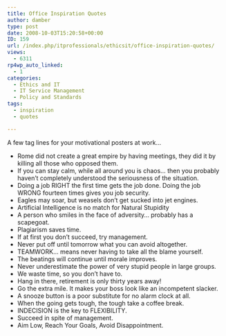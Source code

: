 ```yaml
---
title: Office Inspiration Quotes
author: damber
type: post
date: 2008-10-03T15:20:58+00:00
ID: 159
url: /index.php/itprofessionals/ethicsit/office-inspiration-quotes/
views:
  - 6311
rp4wp_auto_linked:
  - 1
categories:
  - Ethics and IT
  - IT Service Management
  - Policy and Standards
tags:
  - inspiration
  - quotes

---
```

A few tag lines for your motivational posters at work&#8230; 

  * Rome did not create a great empire by having meetings, they did it by killing all those who opposed them.
  * If you can stay calm, while all around you is chaos&#8230; then you probably haven&#8217;t completely understood the seriousness of the situation. 
  * Doing a job RIGHT the first time gets the job done. Doing the job WRONG fourteen times gives you job security. 
  * Eagles may soar, but weasels don&#8217;t get sucked into jet engines. 
  * Artificial Intelligence is no match for Natural Stupidity 
  * A person who smiles in the face of adversity&#8230; probably has a scapegoat. 
  * Plagiarism saves time. 
  * If at first you don&#8217;t succeed, try management. 
  * Never put off until tomorrow what you can avoid altogether. 
  * TEAMWORK&#8230; means never having to take all the blame yourself. 
  * The beatings will continue until morale improves. 
  * Never underestimate the power of very stupid people in large groups. 
  * We waste time, so you don&#8217;t have to. 
  * Hang in there, retirement is only thirty years away! 
  * Go the extra mile. It makes your boss look like an incompetent slacker. 
  * A snooze button is a poor substitute for no alarm clock at all. 
  * When the going gets tough, the tough take a coffee break. 
  * INDECISION is the key to FLEXIBILITY. 
  * Succeed in spite of management. 
  * Aim Low, Reach Your Goals, Avoid Disappointment.